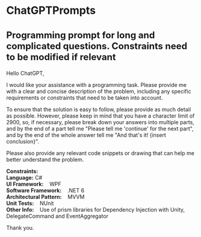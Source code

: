 # ChatGPTPrompts
<h2 style="font-size: 24px;">Programming prompt for long and complicated questions. Constraints need to be modified if relevant</h2>
<p>Hello ChatGPT,</p>

<p>I would like your assistance with a programming task. Please provide me with a clear and concise description of the problem, including any specific requirements or constraints that need to be taken into account.</p>

<p>To ensure that the solution is easy to follow, please provide as much detail as possible. However, please keep in mind that you have a character limit of 2900, so, if necessary, please break down your answers into multiple parts, and by the end of a part tell me "Please tell me 'continue' for the next part", and by the end of the whole answer tell me "And that's it! {insert conclusion}".</p>

<p>Please also provide any relevant code snippets or drawing that can help me better understand the problem.</p>

__Constraints:__<br/>
__Language:__            C#<br/>
__UI Framework:__&nbsp;&nbsp;&nbsp;&nbsp;WPF<br/>
__Software Framework:__&nbsp;&nbsp;&nbsp;&nbsp;.NET 6<br/>
__Architectural Pattern:__&nbsp;&nbsp;&nbsp;&nbsp;MVVM<br/>
__Unit Tests:__&nbsp;&nbsp;&nbsp;&nbsp;NUnit<br/>
__Other Info:__&nbsp;&nbsp;&nbsp;&nbsp;Use of prism libraries for Dependency Injection with Unity, DelegateCommand and EventAggregator

<p>Thank you.</p>
